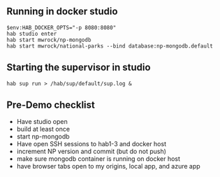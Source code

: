 ## Running in docker studio

```
$env:HAB_DOCKER_OPTS="-p 8080:8080"
hab studio enter
hab start mwrock/np-mongodb
hab start mwrock/national-parks --bind database:np-mongodb.default
```

## Starting the supervisor in studio
```
hab sup run > /hab/sup/default/sup.log &
```

## Pre-Demo checklist

* Have studio open
* build at least once
* start np-mongodb
* Have open SSH sessions to hab1-3 and docker host
* increment NP version and commit (but do not push)
* make sure mongodb container is running on docker host
* have browser tabs open to my origins, local app, and azure app
